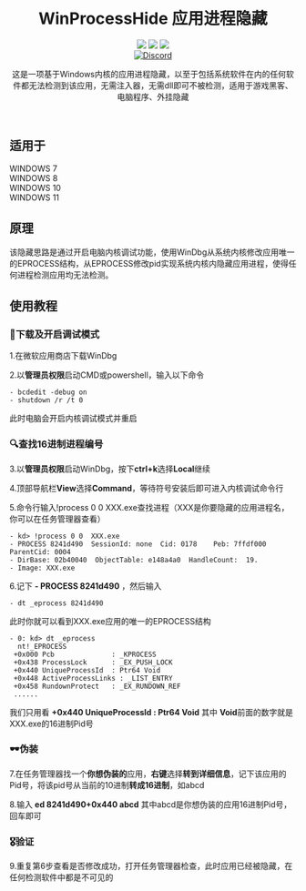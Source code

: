 <div align="center">
    <h1>WinProcessHide 应用进程隐藏</h1>
    <img src="https://img.shields.io/github/license/JasonYANG170/WinProcessHide?label=License&style=for-the-badge">
    <img src="https://img.shields.io/github/commit-activity/w/JasonYANG170/WinProcessHide?style=for-the-badge">
	<img src="https://img.shields.io/github/languages/count/JasonYANG170/WinProcessHide?logo=windows&style=for-the-badge">
	<br>
    	<a href="https://discord.com/invite/az3ceRmgVe"><img alt="Discord" src="https://img.shields.io/discord/978108215499816980?style=social&logo=discord&label=echosec"></a>
  <br>

这是一项基于Windows内核的应用进程隐藏，以至于包括系统软件在内的任何软件都无法检测到该应用，无需注入器，无需dll即可不被检测，适用于游戏黑客、电脑程序、外挂隐藏
  
<br>

</div>

## 适用于
WINDOWS 7  
WINDOWS 8  
WINDOWS 10  
WINDOWS 11  

## 原理
该隐藏思路是通过开启电脑内核调试功能，使用WinDbg从系统内核修改应用唯一的EPROCESS结构，从EPROCESS修改pid实现系统内核内隐藏应用进程，使得任何进程检测应用均无法检测。

## 使用教程
### 📌下载及开启调试模式
1.在微软应用商店下载WinDbg  

2.以**管理员权限**启动CMD或powershell，输入以下命令  

    - bcdedit -debug on
    - shutdown /r /t 0

此时电脑会开启内核调试模式并重启 
### 🔍查找16进制进程编号
3.以**管理员权限**启动WinDbg，按下**ctrl+k**选择**Local**继续  

4.顶部导航栏**View**选择**Command**，等待符号安装后即可进入内核调试命令行  

5.命令行输入!process 0 0 XXX.exe查找进程（XXX是你要隐藏的应用进程名，你可以在任务管理器查看）  

    - kd> !process 0 0  XXX.exe
    - PROCESS 8241d490  SessionId: none  Cid: 0178    Peb: 7ffdf000  ParentCid: 0004
    - DirBase: 02b40040  ObjectTable: e148a4a0  HandleCount:  19.
    - Image: XXX.exe

6.记下 **- PROCESS 8241d490** ，然后输入  

    - dt _eprocess 8241d490

此时你就可以看到XXX.exe应用的唯一的EPROCESS结构  

    - 0: kd> dt _eprocess
      nt!_EPROCESS
     +0x000 Pcb              : _KPROCESS
     +0x438 ProcessLock      : _EX_PUSH_LOCK
     +0x440 UniqueProcessId  : Ptr64 Void
     +0x448 ActiveProcessLinks : _LIST_ENTRY
     +0x458 RundownProtect   : _EX_RUNDOWN_REF
     ......
     
我们只用看 **+0x440 UniqueProcessId  : Ptr64 Void** 其中 **Void**前面的数字就是XXX.exe的16进制Pid号  
### 🕶️伪装
7.在任务管理器找一个**你想伪装的**应用，**右键**选择**转到详细信息**，记下该应用的Pid号，将该pid号从当前的10进制**转成16进制**，如abcd
   
8.输入 **ed 8241d490+0x440 abcd** 其中abcd是你想伪装的应用16进制Pid号，回车即可
### 🎖️验证
9.重复第6步查看是否修改成功，打开任务管理器检查，此时应用已经被隐藏，在任何检测软件中都是不可见的
